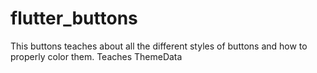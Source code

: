# flutter_buttons

This buttons teaches about all the different styles of buttons and how to properly color them.
Teaches ThemeData
